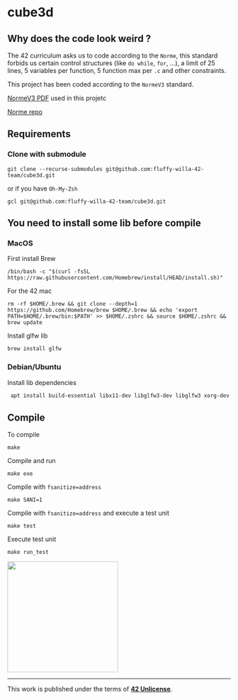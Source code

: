 # cube3d
## Why does the code look weird ?

The 42 curriculum asks us to code according to the `Norme`, this standard forbids us certain control structures (like `do while`, `for`, ...), a limit of 25 lines, 5 variables per function, 5 function max per `.c` and other constraints.

This project has been coded according to the `NormeV3` standard.

[NormeV3 PDF](https://github.com/Matthew-Dreemurr/Media-Stock/blob/master/norm/en.normV3.pdf) used in this projetc

[Norme repo](https://github.com/42School/norminette)

## Requirements

### Clone with submodule

```
git clone --recurse-submodules git@github.com:fluffy-willa-42-team/cube3d.git
```

or if you have `Oh-My-Zsh`

```
gcl git@github.com:fluffy-willa-42-team/cube3d.git
```

## You need to install some lib before compile

### MacOS

First install Brew
```
/bin/bash -c "$(curl -fsSL https://raw.githubusercontent.com/Homebrew/install/HEAD/install.sh)"
```
For the 42 mac
```
rm -rf $HOME/.brew && git clone --depth=1 https://github.com/Homebrew/brew $HOME/.brew && echo 'export PATH=$HOME/.brew/bin:$PATH' >> $HOME/.zshrc && source $HOME/.zshrc && brew update
```

Install glfw lib
```sh
brew install glfw 
```

### Debian/Ubuntu

Install lib dependencies
```sh
 apt install build-essential libx11-dev libglfw3-dev libglfw3 xorg-dev
```

## Compile

To compile

```
make
```

Compile and run

```
make exe
```

Compile with `fsanitize=address`

```
make SANI=1
```

Compile with `fsanitize=address` and execute a test unit

```
make test
```

Execute test unit

```
make run_test
```

<img src="https://user-images.githubusercontent.com/57049713/197414688-4eb211ea-b19c-4d87-a209-6bc36e419416.png" height="250">


---

This work is published under the terms of **[42 Unlicense](https://github.com/gcamerli/42unlicense)**.
